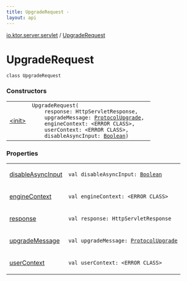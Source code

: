 ```yaml
---
title: UpgradeRequest - 
layout: api
---
```


<div class='api-docs-breadcrumbs'><a href="../index.html">io.ktor.server.servlet</a> / <a href="./index.html">UpgradeRequest</a></div>

# UpgradeRequest

<div class="signature"><code><span class="keyword">class </span><span class="identifier">UpgradeRequest</span></code></div>

### Constructors

<table class="api-docs-table">
<tbody>
<tr>
<td markdown="1">

<a href="-init-.html">&lt;init&gt;</a>


</td>
<td markdown="1">
<div class="signature"><code><span class="identifier">UpgradeRequest</span><span class="symbol">(</span><br/>&nbsp;&nbsp;&nbsp;&nbsp;<span class="parameterName" id="io.ktor.server.servlet.UpgradeRequest$<init>(javax.servlet.http.HttpServletResponse, io.ktor.http.content.OutgoingContent.ProtocolUpgrade, , , kotlin.Boolean)/response">response</span><span class="symbol">:</span>&nbsp;<span class="identifier">HttpServletResponse</span><span class="symbol">, </span><br/>&nbsp;&nbsp;&nbsp;&nbsp;<span class="parameterName" id="io.ktor.server.servlet.UpgradeRequest$<init>(javax.servlet.http.HttpServletResponse, io.ktor.http.content.OutgoingContent.ProtocolUpgrade, , , kotlin.Boolean)/upgradeMessage">upgradeMessage</span><span class="symbol">:</span>&nbsp;<a href="../../io.ktor.http.content/-outgoing-content/-protocol-upgrade/index.html"><span class="identifier">ProtocolUpgrade</span></a><span class="symbol">, </span><br/>&nbsp;&nbsp;&nbsp;&nbsp;<span class="parameterName" id="io.ktor.server.servlet.UpgradeRequest$<init>(javax.servlet.http.HttpServletResponse, io.ktor.http.content.OutgoingContent.ProtocolUpgrade, , , kotlin.Boolean)/engineContext">engineContext</span><span class="symbol">:</span>&nbsp;<span class="identifier">&lt;ERROR CLASS&gt;</span><span class="symbol">, </span><br/>&nbsp;&nbsp;&nbsp;&nbsp;<span class="parameterName" id="io.ktor.server.servlet.UpgradeRequest$<init>(javax.servlet.http.HttpServletResponse, io.ktor.http.content.OutgoingContent.ProtocolUpgrade, , , kotlin.Boolean)/userContext">userContext</span><span class="symbol">:</span>&nbsp;<span class="identifier">&lt;ERROR CLASS&gt;</span><span class="symbol">, </span><br/>&nbsp;&nbsp;&nbsp;&nbsp;<span class="parameterName" id="io.ktor.server.servlet.UpgradeRequest$<init>(javax.servlet.http.HttpServletResponse, io.ktor.http.content.OutgoingContent.ProtocolUpgrade, , , kotlin.Boolean)/disableAsyncInput">disableAsyncInput</span><span class="symbol">:</span>&nbsp;<a href="https://kotlinlang.org/api/latest/jvm/stdlib/kotlin/-boolean/index.html"><span class="identifier">Boolean</span></a><span class="symbol">)</span></code></div>

</td>
</tr>
</tbody>
</table>

### Properties

<table class="api-docs-table">
<tbody>
<tr>
<td markdown="1">

<a href="disable-async-input.html">disableAsyncInput</a>


</td>
<td markdown="1">
<div class="signature"><code><span class="keyword">val </span><span class="identifier">disableAsyncInput</span><span class="symbol">: </span><a href="https://kotlinlang.org/api/latest/jvm/stdlib/kotlin/-boolean/index.html"><span class="identifier">Boolean</span></a></code></div>

</td>
</tr>
<tr>
<td markdown="1">

<a href="engine-context.html">engineContext</a>


</td>
<td markdown="1">
<div class="signature"><code><span class="keyword">val </span><span class="identifier">engineContext</span><span class="symbol">: </span><span class="identifier">&lt;ERROR CLASS&gt;</span></code></div>

</td>
</tr>
<tr>
<td markdown="1">

<a href="response.html">response</a>


</td>
<td markdown="1">
<div class="signature"><code><span class="keyword">val </span><span class="identifier">response</span><span class="symbol">: </span><span class="identifier">HttpServletResponse</span></code></div>

</td>
</tr>
<tr>
<td markdown="1">

<a href="upgrade-message.html">upgradeMessage</a>


</td>
<td markdown="1">
<div class="signature"><code><span class="keyword">val </span><span class="identifier">upgradeMessage</span><span class="symbol">: </span><a href="../../io.ktor.http.content/-outgoing-content/-protocol-upgrade/index.html"><span class="identifier">ProtocolUpgrade</span></a></code></div>

</td>
</tr>
<tr>
<td markdown="1">

<a href="user-context.html">userContext</a>


</td>
<td markdown="1">
<div class="signature"><code><span class="keyword">val </span><span class="identifier">userContext</span><span class="symbol">: </span><span class="identifier">&lt;ERROR CLASS&gt;</span></code></div>

</td>
</tr>
</tbody>
</table>
